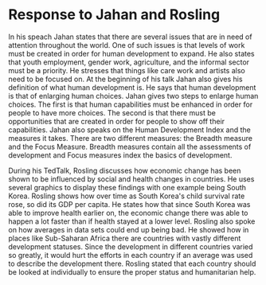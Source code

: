 # Response to Jahan and Rosling

In his speach Jahan states that there are several issues that are in need of attention throughout the world. One of such issues is that levels of work must be created in order for human development to expand. He also states that youth employment, gender work, agriculture, and the informal sector must be a priority. He stresses that things like care work and artists also need to be focused on. At the beginning of his talk Jahan also gives his definition of what human development is. He says that human development is that of enlarging human choices. Jahan gives two steps to enlarge human choices. The first is that human capabilities must be enhanced in order for people to have more choices. The second is that there must be opportunities that are created in order for people to show off their capabilities. Jahan also speaks on the Human Development Index and the measures it takes. There are two different measures: the Breadth measure and the Focus Measure. Breadth measures contain all the assessments of development and Focus measures index the basics of development.

During his TedTalk, Rosling discusses how economic change has been shown to be influenced by social and health changes in countries. He uses several graphics to display these findings with one example being South Korea. Rosling shows how over time as South Korea's child survival rate rose, so did its GDP per capita. He states how that since South Korea was able to improve health earlier on, the economic change there was able to happen a lot faster than if health stayed at a lower level. Rosling also spoke on how averages in data sets could end up being bad. He showed how in places like Sub-Saharan Africa there are countries with vastly different development statuses. Since the development in different countries varied so greatly, it would hurt the efforts in each country if an average was used to describe the development there. Rosling stated that each country should be looked at individually to ensure the proper status and humanitarian help.
